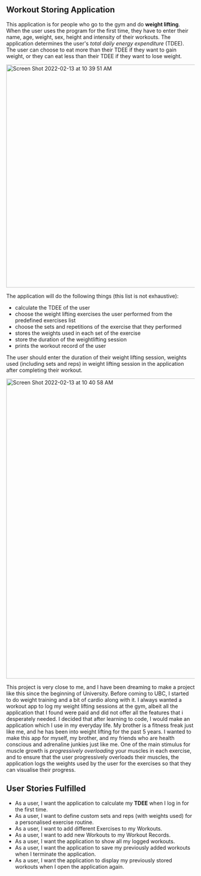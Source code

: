 
## Workout Storing Application

This application is for people who go to the gym and do **weight lifting**.
When the user uses the program for the first time, they have to enter their name, age, weight, sex, height and 
intensity of their workouts. The application determines the user's *total daily energy expenditure* (TDEE). 
The user can choose to eat more than their TDEE if they want to gain weight, or they can eat less than their 
TDEE if they want to lose weight.

<img width="596" alt="Screen Shot 2022-02-13 at 10 39 51 AM" src="https://user-images.githubusercontent.com/67706402/153769671-f25abef6-99b0-41a2-89e0-4d66b3355d3a.png">

The application will do the following things (this list is not exhaustive):
- calculate the TDEE of the user
- choose the weight lifting exercises the user performed from the predefined exercises list
- choose the sets and repetitions of the exercise that they performed
- stores the weights used in each set of the exercise
- store the duration of the weightlifting session
- prints the workout record of the user

The user should enter the duration of their weight lifting session, weights 
used (including sets and reps) in weight lifting session in the application after completing their workout.

<img width="802" alt="Screen Shot 2022-02-13 at 10 40 58 AM" src="https://user-images.githubusercontent.com/67706402/153769688-7513f198-c5d5-47d0-96e7-bef266914bee.png">

This project is very close to me, and I have been dreaming to make a project like this since
the beginning of University. Before coming to UBC, I started to do weight training and a bit
of cardio along with it. I always wanted a workout app to log my weight lifting sessions at the gym,
albeit all the application that I found were paid and did not offer all the features that i desperately needed.
I decided that after learning to code, I would make an application which I use in my everyday life.
My brother is a fitness freak just like me, and he has been into weight lifting for the past 5 years.
I wanted to make this app for myself, my brother, and my friends who are health conscious and adrenaline junkies
just like me. One of the main stimulus for muscle growth is *progressively overloading* your muscles in each exercise,
and to ensure that the user progressively overloads their muscles, the application logs the weights used
by the user for the exercises so that they can visualise their progress.

## User Stories Fulfilled

- As a user, I want the application to calculate my **TDEE** when I log in for the first time.
- As a user, I want to define custom sets and reps (with weights used) for a personalised exercise routine.
- As a user, I want to add different Exercises to my Workouts.
- As a user, I want to add new Workouts to my Workout Records.
- As a user, I want the application to show all my logged workouts.
- As a user, I want the application to save my previously added workouts when I terminate the application.
- As a user, I want the application to display my previously stored workouts when I open the application again.
